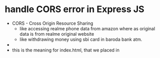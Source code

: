 # handle CORS error in Express JS
- CORS - Cross Origin Resource Sharing
    - like accessing realme phone data from amazon where as original data is from realme original website
    - like withdrawing money using sbi card in baroda bank atm.
-   <script>
        // fetch('http://localhost:4000/users') 
        ip address + port number = domain name, example amazon.com, flipkart.com
        127.0.0.1  + 4000
            - here index.html is running at 5500 port 
            - and index.js is running at 4000 port
        - running in defferent server - here we get CORS error
        fetch('http://localhost:5500/index.json') 
            - here index.html is running at 5500 port 
            - and index.json is also running at 5500 port
        - running in same server - here we don't get CORS error
        // fetch('http://127.0.0.1:5500/index.json') // localhost === 127.0.0.1
        .then(res => res.json())
        .then(data => console.log(data))
    </script>
- this is the meaning for index.html, that we placed in